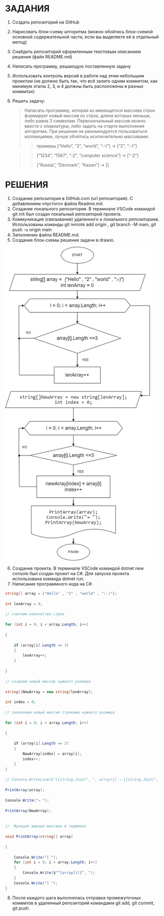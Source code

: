# ЗАДАНИЯ
1. Создать репозиторий на GitHub
2. Нарисовать блок-схему алгоритма (можно обойтись блок-схемой основной содержательной части, если вы выделяете её в отдельный метод)
3. Снабдить репозиторий оформленным текстовым описанием решения (файл README.md)
4. Написать программу, решающую поставленную задачу
5. Использовать контроль версий в работе над этим небольшим проектом (не должно быть так, что всё залито одним коммитом, как минимум этапы 2, 3, и 4 должны быть расположены в разных коммитах)
6. Решить задачу:
   > Написать программу, которая из имеющегося массива строк формирует новый массив из строк, длина которых меньше, либо равна 3 символам.
   > Первоначальный массив можно ввести с клавиатуры, либо задать на старте выполнения алгоритма. При решении не рекомендуется пользоваться коллекциями, лучше обойтись исключительно массивами.
   >> примеры
   >>  [“Hello”, “2”, “world”, “:-)”] → [“2”, “:-)”]

   >> [“1234”, “1567”, “-2”, “computer science”] → [“-2”]

   >> [“Russia”, “Denmark”, “Kazan”] → []

# РЕШЕНИЯ
1. Создание репозитория в GitHub.com (url репозитория). С добавлением «пустого» файла Readme.md.
2. Создание локального репозитория. В терминале VSCode командой git init был создан локальный репозиторий проекта.
3. Коммуникация (связывание) удаленного и локального репозиториев. Использованы команды git remote add origin <url>, git branch -M main, git push -u origin main
4. Заполнение файла README.md.
5. Cоздание блок-схемы решения задачи в drawio.

![блок-схема алгоритма](task1_algoritm_block_chema.jpg)

6. Создание проекта. В терминале VSCode командой dotnet new console был создан проект на C#. Для запуска проекта использована команда dotnet run.
7. Написание программного кода на C#.

```c#
string[] array = {"Hello" , "2" , "world" , ":-)"};

int lenArray = 0;

// считаем количество строк

for (int i = 0; i < array.Length; i++)

{

    if (array[i].Length <= 3)
    {
        lenArray++;
    }
    
}

// создаем новый массив нужного размера

string[]NewArray = new string[lenArray];

int index = 0;

// заполняем новый массив строками нужного размера

for (int i = 0; i < array.Length; i++)

{

    if (array[i].Length <= 3)
    {
        NewArray[index] = array[i];
        index++;
    }
}

// Console.WriteLine($"[{string.Join(", ", array)}] → [{string.Join(", ", NewArray)}]");

PrintArray(array);

Console.Write("→ ");

PrintArray(NewArray);


//  Функция вывода массива в терминал

void PrintArray(string[] array)

{

    Console.Write("[ ");
    for (int i = 0; i < array.Length; i++)
    {
        Console.Write($"“{array[i]}”, ");
    }
    Console.Write("] ");
}

```


8. После каждого шага выполнялась отправка промежуточных коммитов в удаленный репозиторий командами git add, git commit, git push.
